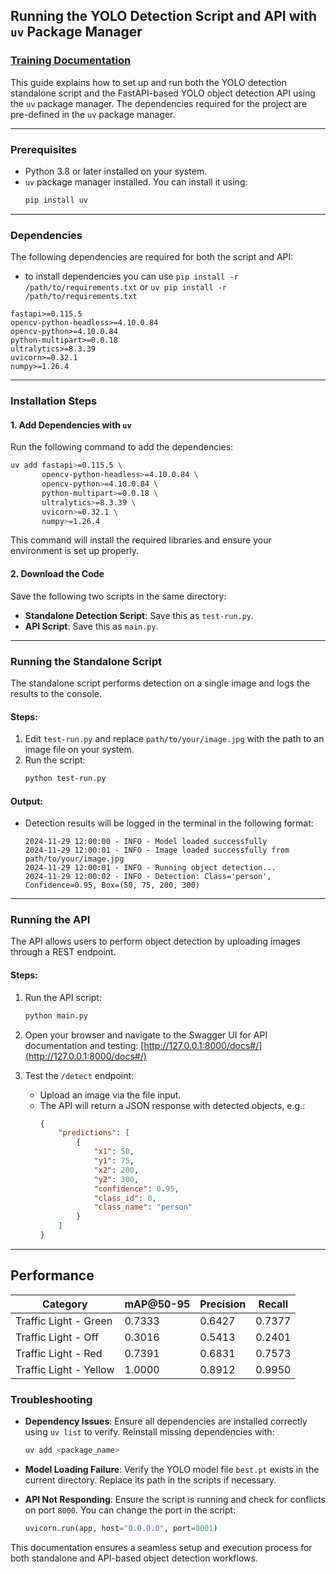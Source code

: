 ## Running the YOLO Detection Script and API with `uv` Package Manager

### [Training Documentation](https://github.com/aarsh21/visionify/blob/main/TRAIN.md)

This guide explains how to set up and run both the YOLO detection standalone script and the FastAPI-based YOLO object detection API using the `uv` package manager. The dependencies required for the project are pre-defined in the `uv` package manager.

---

### Prerequisites
- Python 3.8 or later installed on your system.
- `uv` package manager installed. You can install it using:
  ```bash
  pip install uv
  ```

---

### Dependencies
The following dependencies are required for both the script and API:
- to install dependencies you can use 
`pip install -r /path/to/requirements.txt` or
`uv pip install -r /path/to/requirements.txt`

```plaintext
fastapi>=0.115.5
opencv-python-headless>=4.10.0.84
opencv-python>=4.10.0.84
python-multipart>=0.0.18
ultralytics>=8.3.39
uvicorn>=0.32.1
numpy>=1.26.4
```

---


### Installation Steps

#### 1. **Add Dependencies with `uv`**
Run the following command to add the dependencies:
```bash
uv add fastapi>=0.115.5 \
       opencv-python-headless>=4.10.0.84 \
       opencv-python>=4.10.0.84 \
       python-multipart>=0.0.18 \
       ultralytics>=8.3.39 \
       uvicorn>=0.32.1 \
       numpy>=1.26.4
```

This command will install the required libraries and ensure your environment is set up properly.

#### 2. **Download the Code**
Save the following two scripts in the same directory:
- **Standalone Detection Script**: Save this as `test-run.py`.
- **API Script**: Save this as `main.py`.

---

### Running the Standalone Script

The standalone script performs detection on a single image and logs the results to the console.

#### Steps:
1. Edit `test-run.py` and replace `path/to/your/image.jpg` with the path to an image file on your system.
2. Run the script:
   ```bash
   python test-run.py
   ```

#### Output:
- Detection results will be logged in the terminal in the following format:
  ```
  2024-11-29 12:00:00 - INFO - Model loaded successfully
  2024-11-29 12:00:01 - INFO - Image loaded successfully from path/to/your/image.jpg
  2024-11-29 12:00:01 - INFO - Running object detection...
  2024-11-29 12:00:02 - INFO - Detection: Class='person', Confidence=0.95, Box=(50, 75, 200, 300)
  ```

---

### Running the API

The API allows users to perform object detection by uploading images through a REST endpoint.

#### Steps:
1. Run the API script:
   ```bash
   python main.py
   ```

2. Open your browser and navigate to the Swagger UI for API documentation and testing:
   [http://127.0.0.1:8000/docs#/](http://127.0.0.1:8000/docs#/)

3. Test the `/detect` endpoint:
   - Upload an image via the file input.
   - The API will return a JSON response with detected objects, e.g.:
     ```json
     {
         "predictions": [
             {
                 "x1": 50,
                 "y1": 75,
                 "x2": 200,
                 "y2": 300,
                 "confidence": 0.95,
                 "class_id": 0,
                 "class_name": "person"
             }
         ]
     }
     ```

---

## Performance
| **Category**               | **mAP@50-95** | **Precision** | **Recall** |
|----------------------------|---------------|---------------|------------|
| Traffic Light - Green      | 0.7333        | 0.6427        | 0.7377     |
| Traffic Light - Off        | 0.3016        | 0.5413        | 0.2401     |
| Traffic Light - Red        | 0.7391        | 0.6831        | 0.7573     |
| Traffic Light - Yellow     | 1.0000        | 0.8912        | 0.9950     |


### Troubleshooting

- **Dependency Issues**:
  Ensure all dependencies are installed correctly using `uv list` to verify. Reinstall missing dependencies with:
  ```bash
  uv add <package_name>
  ```

- **Model Loading Failure**:
  Verify the YOLO model file `best.pt` exists in the current directory. Replace its path in the scripts if necessary.

- **API Not Responding**:
  Ensure the script is running and check for conflicts on port `8000`. You can change the port in the script:
  ```python
  uvicorn.run(app, host="0.0.0.0", port=8001)
  ```



This documentation ensures a seamless setup and execution process for both standalone and API-based object detection workflows.
